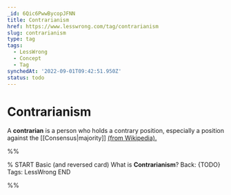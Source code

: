```yaml
---
_id: 6Qic6PwwBycopJFNN
title: Contrarianism
href: https://www.lesswrong.com/tag/contrarianism
slug: contrarianism
type: tag
tags:
  - LessWrong
  - Concept
  - Tag
synchedAt: '2022-09-01T09:42:51.950Z'
status: todo
---
```


# Contrarianism

A **contrarian** is a person who holds a contrary position, especially a position against the [[Consensus|majority]] [(from Wikipedia).](https://en.wikipedia.org/wiki/Contrarian)


%%

% START
Basic (and reversed card)
What is **Contrarianism**?
Back: {TODO}
Tags: LessWrong
END

%%
	

